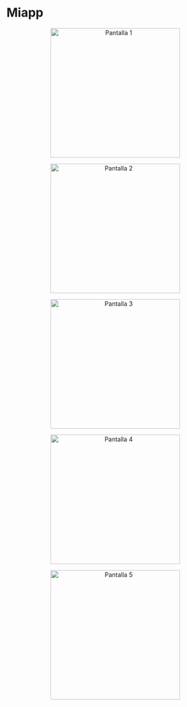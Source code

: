 # Miapp

<p align="center">
  <img src="https://github.com/user-attachments/assets/537897e3-e9d0-4f6d-86ae-8e9b632add5d" width="300" alt="Pantalla 1" />
</p>

<p align="center">
  <img src="https://github.com/user-attachments/assets/e312ce33-bf2d-41cd-93cb-a90a02144943" width="300" alt="Pantalla 2" />
</p>

<p align="center">
  <img src="https://github.com/user-attachments/assets/e78a6c4f-26fa-470e-9ef2-868ac9af9f12" width="300" alt="Pantalla 3" />
</p>

<p align="center">
  <img src="https://github.com/user-attachments/assets/29fddac7-0327-44a8-908b-948b1ff1cddd" width="300" alt="Pantalla 4" />
</p>

<p align="center">
  <img src="https://github.com/user-attachments/assets/1d76249a-381c-4e19-9ba0-5fc0983222b4" width="300" alt="Pantalla 5" />
</p>
